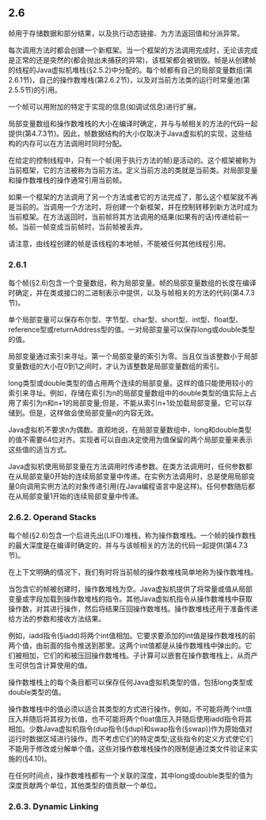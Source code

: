 ## 2.6
帧用于存储数据和部分结果，以及执行动态链接、为方法返回值和分派异常。

每次调用方法时都会创建一个新框架。当一个框架的方法调用完成时，无论该完成是正常的还是突然的(都会抛出未捕获的异常)，该框架都会被销毁。帧是从创建帧的线程的Java虚拟机堆栈(§2.5.2)中分配的。每个帧都有自己的局部变量数组(第2.6.1节)，自己的操作数堆栈(第2.6.2节)，以及对当前方法类的运行时常量池(第2.5.5节)的引用。

一个帧可以用附加的特定于实现的信息(如调试信息)进行扩展。

局部变量数组和操作数堆栈的大小在编译时确定，并与与帧相关的方法的代码一起提供(第4.7.3节)。因此，帧数据结构的大小仅取决于Java虚拟机的实现，这些结构的内存可以在方法调用时同时分配。

在给定的控制线程中，只有一个帧(用于执行方法的帧)是活动的。这个框架被称为当前框架，它的方法被称为当前方法。定义当前方法的类就是当前类。对局部变量和操作数堆栈的操作通常引用当前帧。

如果一个框架的方法调用了另一个方法或者它的方法完成了，那么这个框架就不再是当前的。当调用一个方法时，将创建一个新框架，并在控制转移到新方法时成为当前框架。在方法返回时，当前帧将其方法调用的结果(如果有的话)传递给前一帧。当前一帧变成当前帧时，当前帧被丢弃。

请注意，由线程创建的帧是该线程的本地帧，不能被任何其他线程引用。

### 2.6.1
每个帧(§2.6)包含一个变量数组，称为局部变量。帧的局部变量数组的长度在编译时确定，并在类或接口的二进制表示中提供，以及与帧相关的方法的代码(第4.7.3节)。

单个局部变量可以保存布尔型、字节型、char型、short型、int型、float型、reference型或returnAddress型的值。一对局部变量可以保存long或double类型的值。

局部变量通过索引来寻址。第一个局部变量的索引为零。当且仅当该整数小于局部变量数组的大小在0到1之间时，才认为该整数是局部变量数组的索引。

long类型或double类型的值占用两个连续的局部变量。这样的值只能使用较小的索引来寻址。例如，存储在索引为n的局部变量数组中的double类型的值实际上占用了索引为n和n+1的局部变量;但是，不能从索引n+1处加载局部变量。它可以存储到。但是，这样做会使局部变量n的内容无效。

Java虚拟机不要求n为偶数。直观地说，在局部变量数组中，long和double类型的值不需要64位对齐。实现者可以自由决定使用为值保留的两个局部变量来表示这些值的适当方式。

Java虚拟机使用局部变量在方法调用时传递参数。在类方法调用时，任何参数都在从局部变量0开始的连续局部变量中传递。在实例方法调用时，总是使用局部变量0向调用实例方法的对象传递引用(在Java编程语言中是这样)。任何参数随后都在从局部变量1开始的连续局部变量中传递。

### 2.6.2. Operand Stacks
每个帧(§2.6)包含一个后进先出(LIFO)堆栈，称为操作数堆栈。一个帧的操作数栈的最大深度是在编译时确定的，并与与该帧相关的方法的代码一起提供(第4.7.3节)。

在上下文明确的情况下，我们有时将当前帧的操作数堆栈简单地称为操作数堆栈。

当包含它的帧被创建时，操作数堆栈为空。Java虚拟机提供了将常量或值从局部变量或字段加载到操作数堆栈的指令。其他Java虚拟机指令从操作数堆栈中获取操作数，对其进行操作，然后将结果压回操作数堆栈。操作数堆栈还用于准备传递给方法的参数和接收方法结果。

例如，iadd指令(§iadd)将两个int值相加。它要求要添加的int值是操作数堆栈的前两个值，由前面的指令推送到那里。这两个int值都是从操作数堆栈中弹出的。它们被相加，它们的和被压回操作数堆栈。子计算可以嵌套在操作数堆栈上，从而产生可供包含计算使用的值。

操作数堆栈上的每个条目都可以保存任何Java虚拟机类型的值，包括long类型或double类型的值。

操作数堆栈中的值必须以适合其类型的方式进行操作。例如，不可能将两个int值压入并随后将其视为长值，也不可能将两个float值压入并随后使用iadd指令将其相加。少数Java虚拟机指令(dup指令(§dup)和swap指令(§swap))作为原始值对运行时数据区域进行操作，而不考虑它们的特定类型;这些指令的定义方式使它们不能用于修改或分解单个值。这些对操作数堆栈操作的限制是通过类文件验证来实施的(§4.10)。

在任何时间点，操作数堆栈都有一个关联的深度，其中long或double类型的值为深度贡献两个单位，其他类型的值贡献一个单位。


### 2.6.3. Dynamic Linking